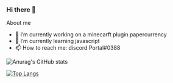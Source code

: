 ### Hi there 👋

About me
- 🔭 I’m currently working on a minecarft plugin papercurrency
- 🌱 I’m currently learning javascript
- 📫 How to reach me: discord Portal#0388

![Anurag's GitHub stats](https://github-readme-stats.vercel.app/api?username=Portal2001&show_icons=true&theme=radical)


[![Top Langs](https://github-readme-stats.vercel.app/api/top-langs/?username=Portal2001&layout=compact)](https://github.com/anuraghazra/github-readme-stats)

